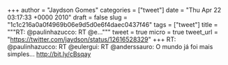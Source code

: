 
+++
author = "Jaydson Gomes"
categories = ["tweet"]
date = "Thu Apr 22 03:17:33 +0000 2010"
draft = false
slug = "1c1c216a0a0f4969b06e9d5d0e6f4daec0437f46"
tags = ["tweet"]
title = """RT: @paulinhazucco: RT @e..."""
tweet = true
micro = true
tweet_url = "https://twitter.com/jaydson/status/12616528329"
+++
RT: @paulinhazucco: RT @eulergui: RT @anderssauro: O mundo já foi mais simples... http://bit.ly/cBsqay
